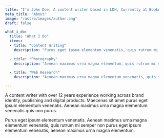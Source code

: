 ```yaml
---
title: "I’m John Doe, A content writer based in LDN, Currently at Bookworm"
meta_title: "About"
image: "/astro/images/author.png"
draft: false

what_i_do:
  title: "What I Do"
  items:
  - title: "Content Writing"
    description: "Purus eget ipsum elementum venenatis, quis rutrum mi semper nonpurus eget ipsum elementum venenatis."
  
  - title: "Photography"
    description: "Aenean maximus urna magna elementum, quis rutrum mi semper non purus eget ipsum venenatis."
  
  - title: "Web Research"
    description: "Aenean maximus urna magna elementum venenatis, quis semper non purus eget ipsum venenatis."

---
```


A content writer with over 12 years experience working across brand identity, publishing and digital products. Maecenas sit amet purus eget ipsum elementum venenatis. Aenean maximus urna magna elementum venenatis quis non purus.

Purus eget ipsum elementum venenatis. Aenean maximus urna magna elementum venenatis, quis rutrum mi semper non purus eget ipsum elementum venenatis, aenean maximus urna magna elementum.

